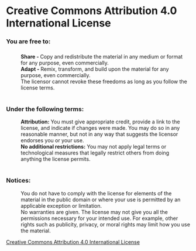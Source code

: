 <h1>Creative Commons Attribution 4.0 International License</h1>

<dl>
  <dt><h3>You are free to:<h3></dt>
  <dd><b>Share - </b> Copy and redistribute the material in any medium or format for any purpose, even commercially.</dd>
  <dd><b>Adapt - </b> Remix, transform, and build upon the material for any purpose, even commercially.</dd>
  <dd>The licensor cannot revoke these freedoms as long as you follow the license terms.</dd>

  <br>

  <dt><h3>Under the following terms:</h3></dt>
  <dd><b>Attribution:</b> You must give appropriate credit, provide a link to the license, and indicate if changes were made. You may do so in any reasonable manner, but not in any way that suggests the licensor endorses you or your use.</dd>
  <dd><b>No additional restrictions:</b> You may not apply legal terms or technological measures that legally restrict others from doing anything the license permits.</dd>

  <br>
  
  <dt><h3>Notices:</h3></dt>
  <dd>You do not have to comply with the license for elements of the material in the public domain or where your use is permitted by an applicable exception or limitation.</dd>
  <dd>No warranties are given. The license may not give you all the permissions necessary for your intended use. For example, other rights such as publicity, privacy, or moral rights may limit how you use the material.</dd>
</dl>

<a href="http://creativecommons.org/licenses/by/4.0/">Creative Commons Attribution 4.0 International License</a>
